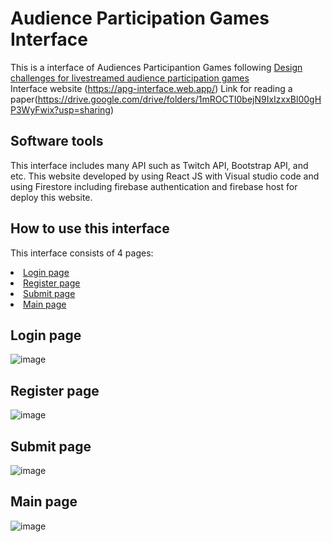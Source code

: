 # Audience Participation Games Interface
This is a interface of Audiences Participantion Games following [Design challenges for livestreamed audience participation games](https://dl.acm.org/doi/pdf/10.1145/3242671.3242708?casa_token=0xtivjyfar0AAAAA:XqAzyqw97Cxm5K2XP4cvEF86nm_asU78LsiG5f_dtjl67plG9XGmz57CRN1JFwvSUPWPkX65Z70AxIM) <br>
Interface website (https://apg-interface.web.app/)
Link for reading a paper(https://drive.google.com/drive/folders/1mROCTI0bejN9IxIzxxBl00gHP3WyFwix?usp=sharing)

<!-- Software tools -->
## Software tools
This interface includes many API such as Twitch API, Bootstrap API, and etc. This website developed by using React JS with Visual studio code and using Firestore including firebase authentication and firebase host for deploy this website.

## How to use this interface
This interface consists of 4 pages:
<li>
  <a href="#login">Login page</a>
</li>
<li>
  <a href="#register">Register page</a>
</li>
<li>
  <a href="#submit">Submit page</a>
</li>
<li>
  <a href="#main">Main page</a>
</li>

## Login page
![image](https://user-images.githubusercontent.com/79521432/124487357-901efb00-dde9-11eb-8902-6be578038483.png)

## Register page
![image](https://user-images.githubusercontent.com/79521432/124487717-04599e80-ddea-11eb-9920-d91a6a2b0731.png)

## Submit page
![image](https://user-images.githubusercontent.com/79521432/124487835-218e6d00-ddea-11eb-9872-d036794d7f11.png)

## Main page
![image](https://user-images.githubusercontent.com/79521432/124487964-44208600-ddea-11eb-9d2e-d25a0f2b68fb.png)
